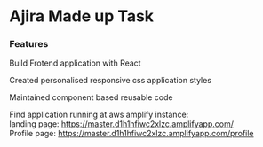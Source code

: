 <h1> Ajira Made up Task </h1>
<h3>Features</h3>
<p> Build Frotend application with React</p>
<p> Created personalised responsive css application styles</p>
<p> Maintained component based reusable code</p> 

Find application running at aws amplify instance:<br/>
landing page: https://master.d1h1hfiwc2xlzc.amplifyapp.com/
<br/>
Profile page: https://master.d1h1hfiwc2xlzc.amplifyapp.com/profile
